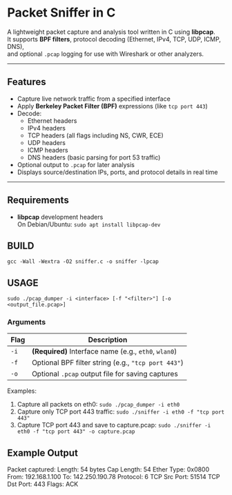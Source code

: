 # Packet Sniffer in C

A lightweight packet capture and analysis tool written in C using **libpcap**.  
It supports **BPF filters**, protocol decoding (Ethernet, IPv4, TCP, UDP, ICMP, DNS),  
and optional `.pcap` logging for use with Wireshark or other analyzers.

---

## Features
- Capture live network traffic from a specified interface
- Apply **Berkeley Packet Filter (BPF)** expressions (like `tcp port 443`)
- Decode:
  - Ethernet headers
  - IPv4 headers
  - TCP headers (all flags including NS, CWR, ECE)
  - UDP headers
  - ICMP headers
  - DNS headers (basic parsing for port 53 traffic)
- Optional output to `.pcap` for later analysis
- Displays source/destination IPs, ports, and protocol details in real time

---

## Requirements
- **libpcap** development headers  
  On Debian/Ubuntu:
  `sudo apt install libpcap-dev`

## BUILD
`gcc -Wall -Wextra -O2 sniffer.c -o sniffer -lpcap`

## USAGE
`sudo ./pcap_dumper -i <interface> [-f "<filter>"] [-o <output_file.pcap>]`

### Arguments
| Flag | Description                                           |
| ---- | ----------------------------------------------------- |
| `-i` | **(Required)** Interface name (e.g., `eth0`, `wlan0`) |
| `-f` | Optional BPF filter string (e.g., `"tcp port 443"`)   |
| `-o` | Optional `.pcap` output file for saving captures      |


Examples:
1. Capture all packets on eth0:
`sudo ./pcap_dumper -i eth0`
2. Capture only TCP port 443 traffic:
`sudo ./sniffer -i eth0 -f "tcp port 443"`
3. Capture TCP port 443 and save to capture.pcap:
`sudo ./sniffer -i eth0 -f "tcp port 443" -o capture.pcap`


## Example Output
Packet captured: Length: 54 bytes
Cap Length: 54
Ether Type: 0x0800
From: 192.168.1.100
To: 142.250.190.78
Protocol: 6
TCP Src Port: 51514
TCP Dst Port: 443
Flags: ACK 



  
